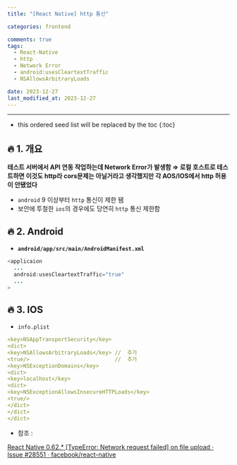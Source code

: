 ```yaml
---
title: "[React Native] http 통신"

categories: frontend

comments: true
tags:
  - React-Native
  - http
  - Network Error
  - android:usesCleartextTraffic
  - NSAllowsArbitraryLoads

date: 2023-12-27
last_modified_at: 2023-12-27
---
```


---

<!-- prettier-ignore -->
* this ordered seed list will be replaced by the toc 
{:toc}

## **🔥 1. 개요**

**테스트 서버에서 API 연동 작업하는데 Network Error가 발생함 ⇒ 로컬 호스트로 테스트하면 이것도 http라 cors문제는 아닐거라고 생각했지만 각 AOS/IOS에서 http 허용이 안됐었다**

- `android` 9 이상부터 `http` 통신이 제한 됌
- 보안에 투철한 `ios`의 경우에도 당연히 `http` 통신 제한함

## **🔥 2. Android**

- **`android/app/src/main/AndroidManifest.xml`**

```java
<applicaion
  ...
  android:usesCleartextTraffic="true"
  ...
>
```

## **🔥 3. IOS**

- `info.plist`

```yaml
<key>NSAppTransportSecurity</key>
<dict>
<key>NSAllowsArbitraryLoads</key> //  추가
<true/>                           //  추가
<key>NSExceptionDomains</key>
<dict>
<key>localhost</key>
<dict>
<key>NSExceptionAllowsInsecureHTTPLoads</key>
<true/>
</dict>
</dict>
</dict>
```

- 참조 :

[React Native 0.62.\* [TypeError: Network request failed] on file upload · Issue #28551 · facebook/react-native](https://github.com/facebook/react-native/issues/28551#issuecomment-611085378)
